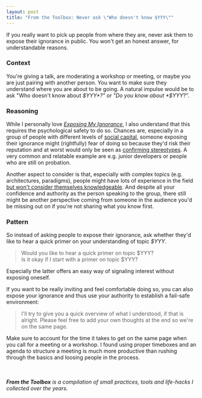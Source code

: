 ```yaml
---
layout: post
title: "From the Toolbox: Never ask \"Who doesn't know $YYY\""
---
```

If you really want to pick up people from where they are, never ask them to expose their ignorance in public. You won't get an honest answer, for understandable reasons.

### Context

You're giving a talk, are moderating a workshop or meeting, or maybe you are just pairing with another person. You want to make sure they understand where you are about to be going. A natural impulse would be to ask "Who doesn't know about *$YYY*?" or "Do you know about *$YYY*?".

### Reasoning

While I personally love [*Exposing My Ignorance*](https://www.safaribooksonline.com/library/view/apprenticeship-patterns/9780596806842/ch02s05.html), I also understand that this requires the psychological safety to do so. Chances are, especially in a group of people with different levels of [social capital](https://en.wikipedia.org/wiki/Social_capital), someone exposing their ignorance might (rightfully) fear of doing so because they'd risk their reputation and at worst would only be seen as [confirming stereotypes](http://geekfeminism.wikia.com/wiki/Condescension). A very common and relatable example are e.g. junior developers or people who are still on probation.

Another aspect to consider is that, especially with complex topics (e.g. architectures, paradigms), people might have lots of experience in the field [but won't consider themselves knowledgeable](https://en.wikipedia.org/wiki/Impostor_syndrome). And despite all your confidence and authority as the person speaking to the group, there still might be another perspective coming from someone in the audience you'd be missing out on if you're not sharing what you know first.

### Pattern

So instead of asking people to expose their ignorance, ask whether they'd like to hear a quick primer on your understanding of topic *$YYY*.

> Would you like to hear a quick primer on topic $YYY?  
> Is it okay if I start with a primer on topic $YYY?

Especially the latter offers an easy way of signaling interest without exposing oneself.

If you want to be really inviting and feel comfortable doing so, you can also expose your ignorance and thus use your authority to establish a fail-safe environment:

> I'll try to give you a quick overview of what I understood, if that is alright. Please feel free to add your own thoughts at the end so we're on the same page.

Make sure to account for the time it takes to get on the same page when you call for a meeting or a workshop. I found using proper timeboxes and an agenda to structure a meeting is much more productive than rushing through the basics and loosing people in the process.

<br/><br/>
_**From the Toolbox** is a compilation of small practices, tools and life-hacks I collected over the years._
